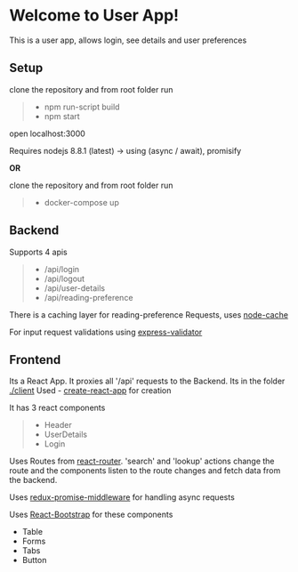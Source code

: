 Welcome to User App!
===================

This is a user app, allows login, see details and user preferences

Setup
-------------

clone the repository and from root folder run
> - npm run-script build
> - npm start

open localhost:3000

Requires nodejs 8.8.1 (latest)  -> using (async / await), promisify

**OR**

clone the repository and from root folder run
> - docker-compose up

Backend
-------------
Supports 4 apis
> - /api/login
> - /api/logout
> - /api/user-details
> - /api/reading-preference


There is a caching layer for reading-preference Requests, uses [node-cache](https://www.npmjs.com/package/node-cache)

For input request validations using [express-validator](https://github.com/ctavan/express-validator)

Frontend
-------------
Its a React App. It proxies all '/api' requests to the Backend.
Its in the folder [./client](https://github.com/Vishnubabu/userApp/tree/master/client)
Used - [create-react-app](https://github.com/facebookincubator/create-react-app) for creation

It has 3 react components

> - Header
> - UserDetails
> - Login

Uses Routes from [react-router](https://github.com/ReactTraining/react-router).
'search' and 'lookup' actions change the route and the components listen to the route changes and fetch data from the backend.

Uses [redux-promise-middleware](https://github.com/pburtchaell/redux-promise-middleware/blob/master/docs/introduction.md) for handling async requests

Uses [React-Bootstrap](https://react-bootstrap.github.io/) for these components

- Table
- Forms
- Tabs
- Button
